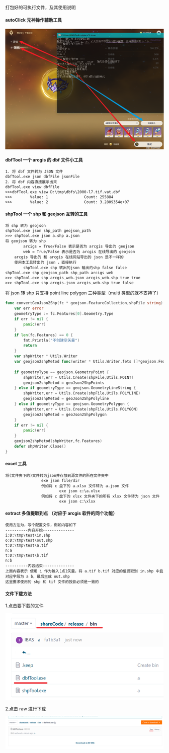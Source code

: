 打包好的可执行文件，及其使用说明

#### autoClick 元神操作辅助工具

![](./pics/升级圣遗物.jpg)

#### dbfTool 一个 arcgis 的 dbf 文件小工具

```text
1. 将 dbf 文件转为 JSON 文件
dbfTool.exe json dbfFile jsonFile
2. 将 dbf 内容直接展示出来
dbfTool.exe view dbfFile
>>>dbfTool.exe view D:\tmp\dbfs\2000-l7.tif.vat.dbf
>>>        Value: 1                Count: 255884
>>>        Value: 2                Count: 3.2809354e+07
```

#### shpTool 一个 shp 和 geojson 互转的工具

```text
将 shp 转为 geojson
shpTool.exe json shp_path geojson_path
>>> shpTool.exe json a.shp a.json
将 geojson 转为 shp
        arcigs = True/False 表示是否为 arcgis 导出的 geojson
        web = True/False 表示是否为 arcgis 在线导出的 geojson
    arcgis 导出的 和 arcgis 在线网站导出的 json 是不一样的
    使用本工具转出的 json ，直接执行
        shpTool.exe shp 转出的json 输出的shp false false
shpTool.exe shp geojson_path shp_path arcigs web
>>> shpTool.exe shp arcgis_web.json arcgis_web.shp true true
>>> shpTool.exe shp arcgis.json arcgis_web.shp true false
```

将 json 转 shp 只支持 point line polygon 三种类型（multi 类型的就不支持了）

```go
func convertGeoJson2Shp(fc * geojson.FeatureCollection,shpFile string) {
	var err error
	geometryType := fc.Features[0].Geometry.Type
	if err != nil {
		panic(err)
	}
	if len(fc.Features) == 0 {
		fmt.Println("不创建空矢量")
		return
	}
	var shpWriter * Utils.Writer
	var geojson2shpMetod func(writer * Utils.Writer,fets []*geojson.Feature)

	if geometryType == geojson.GeometryPoint {
		shpWriter,err = Utils.Create(shpFile,Utils.POINT)
		geojson2shpMetod = geoJson2ShpPoints
	} else if geometryType == geojson.GeometryLineString {
		shpWriter,err = Utils.Create(shpFile,Utils.POLYLINE)
		geojson2shpMetod = geoJson2ShpPolyline
	} else if geometryType == geojson.GeometryPolygon {
		shpWriter,err = Utils.Create(shpFile,Utils.POLYGON)
		geojson2shpMetod = geoJson2ShpPolygon
	}
	if err != nil {
		panic(err)
	}
	geojson2shpMetod(shpWriter,fc.Features)
	defer shpWriter.Close()
}
```

#### excel 工具

```text
将(文件夹下的)文件转为json并存放到源文件的所在文件夹中
                exe json file/dir
                例如将 c 盘下的 a.xlsx 文件转为 a.json 文件
                        exe json c:\a.xlsx
                例如将 c 盘下的 xlsx 文件夹下的所有 xlsx 文件转为 json 文件
                        exe json c:\xlsx
```

#### extract 多值提取到点 （对应于 arcgis 软件的同个功能）

```text
使用方法为，写个配置文件，例如内容如下
----------内容开始--------------
i:D:\tmp\test\in.shp
o:D:\tmp\test\out.shp
t:D:\tmp\test\a.tif
n:a
t:D:\tmp\test\b.tif
n:b
----------内容结束--------------
上面内容表示 使用 i 作为输入[点]矢量，将 a.tif b.tif 对应的值提取到 in.shp 中且对应字段为 a b，最后生成 out.shp
这里要求使用的 shp 和 tif 文件的投影必须是一致的
```

#### 文件下载方法

1.点击要下载的文件

![](./pics/open.jpg)

2.点击 raw 进行下载

![](./pics/download.jpg)
